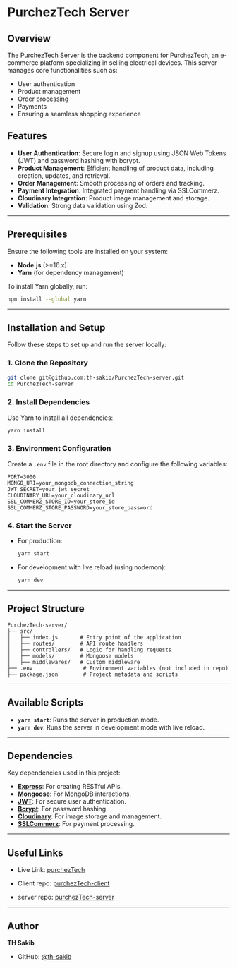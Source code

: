 # PurchezTech Server

## Overview

The PurchezTech Server is the backend component for PurchezTech, an e-commerce platform specializing in selling electrical devices. This server manages core functionalities such as:

- User authentication
- Product management
- Order processing
- Payments
- Ensuring a seamless shopping experience

## Features

- **User Authentication**: Secure login and signup using JSON Web Tokens (JWT) and password hashing with bcrypt.
- **Product Management**: Efficient handling of product data, including creation, updates, and retrieval.
- **Order Management**: Smooth processing of orders and tracking.
- **Payment Integration**: Integrated payment handling via SSLCommerz.
- **Cloudinary Integration**: Product image management and storage.
- **Validation**: Strong data validation using Zod.

---

## Prerequisites

Ensure the following tools are installed on your system:

- **Node.js** (>=16.x)
- **Yarn** (for dependency management)

To install Yarn globally, run:

```bash
npm install --global yarn
```

---

## Installation and Setup

Follow these steps to set up and run the server locally:

### 1. Clone the Repository

```bash
git clone git@github.com:th-sakib/PurchezTech-server.git
cd PurchezTech-server
```

### 2. Install Dependencies

Use Yarn to install all dependencies:

```bash
yarn install
```

### 3. Environment Configuration

Create a `.env` file in the root directory and configure the following variables:

```env
PORT=3000
MONGO_URI=your_mongodb_connection_string
JWT_SECRET=your_jwt_secret
CLOUDINARY_URL=your_cloudinary_url
SSL_COMMERZ_STORE_ID=your_store_id
SSL_COMMERZ_STORE_PASSWORD=your_store_password
```

### 4. Start the Server

- For production:
  ```bash
  yarn start
  ```
- For development with live reload (using nodemon):
  ```bash
  yarn dev
  ```

---

## Project Structure

```
PurchezTech-server/
├── src/
│   ├── index.js       # Entry point of the application
│   ├── routes/        # API route handlers
│   ├── controllers/   # Logic for handling requests
│   ├── models/        # Mongoose models
│   ├── middlewares/   # Custom middleware
├── .env                # Environment variables (not included in repo)
├── package.json        # Project metadata and scripts
```

---

## Available Scripts

- **`yarn start`**: Runs the server in production mode.
- **`yarn dev`**: Runs the server in development mode with live reload.

---

## Dependencies

Key dependencies used in this project:

- **[Express](https://expressjs.com/)**: For creating RESTful APIs.
- **[Mongoose](https://mongoosejs.com/)**: For MongoDB interactions.
- **[JWT](https://jwt.io/)**: For secure user authentication.
- **[Bcrypt](https://github.com/kelektiv/node.bcrypt.js)**: For password hashing.
- **[Cloudinary](https://cloudinary.com/)**: For image storage and management.
- **[SSLCommerz](https://developer.sslcommerz.com/)**: For payment processing.

---

## Useful Links

- Live Link: [purchezTech](https://purcheztech.onrender.com)

- Client repo: [purchezTech-client](https://github.com/th-sakib/PurchezTech)

- server repo: [purchezTech-server](https://github.com/th-sakib/PurchezTech-server)

---

## Author

**TH Sakib**

- GitHub: [@th-sakib](https://github.com/th-sakib)
